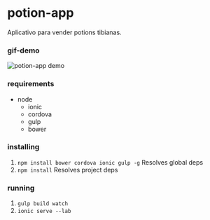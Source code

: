 # potion-app
Aplicativo para vender potions tibianas.

### gif-demo
![potion-app demo](http://i.imgur.com/BoJwtcQ.gif)
### requirements

* node
  * ionic
  * cordova
  * gulp
  * bower

### installing

1. `npm install bower cordova ionic gulp -g`
  Resolves global deps
2. `npm install`
  Resolves project deps

### running

1. `gulp build watch`
2. `ionic serve --lab`
